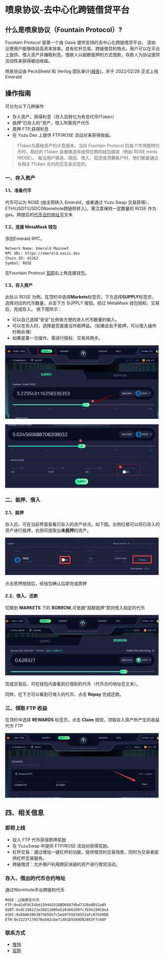 # 喷泉协议-去中心化跨链借贷平台

## 什么是喷泉协议（Fountain Protocol）?

Fountain Protocol 是第一个由 Oasis 提供支持的去中心化跨链借贷平台。 该协议使用户能够体验高资本效率。具有杠杆交易、跨链借贷的特点。用户可以在平台上提供、借入资产并赚取利息。借款人以超额抵押的方式借款，存款人为协议提供流动性来获得被动收益。

喷泉协议由 PeckShield 和 Verilog 团队审计([报告](https://github.com/dev-fountain/fountain-protocol-audit))，并于 2022/02/28 正式上线 Emerald

## 操作指南

可分为以下几种操作

- 存入资产，获得利息（存入后转化为有息代币fToken）
- 抵押“已存入的”资产，借入所需资产代币
- 质押 FTP,获得利息
- 在 Yuzu Dex 上提供 FTP/ROSE 流动对来获得收益。
> fToken为基础资产的计息版本，当向 Fountain Protocol 的各个市场提供代币时，相应的 fToken 会被铸造并由供应商的钱包接收（例如 ROSE mints fROSE）。 每当用户铸造、赎回、借入、偿还或清算账户时，他们都是通过与相关 fToken 合约的交互来实现的。

### 一、存入资产

#### 1.1、准备代币

代币可以为 ROSE (由主网转入 Emerald，或者通过 Yuzu Swap 交易获得）、ETH\USDT\USDC(Womehole跨链桥转入)，需注意保持一定数量的 ROSE 作为 gas。跨链后的[代币合约地址](https://dev-oasis-cn.gitbook.io/support/sheng-tai-can-yu/jie-dai/fountainprotocol#cun-ru-jie-chu-de-dai-bi-he-yue-di-zhi)见文末

#### 1.2、连接 MetaMask 钱包

添加Emerald RPC。
```
Network Name: Emerald Mainnet
RPC URL: https://emerald.oasis.dev
Chain ID: 42262
Symbol: ROSE
```

在Fountain Protocol [官网](https://ftp.cash/dashboard/markets)右上角连接钱包。

#### 1.3、存入资产

此处以 ROSE 为例。在顶栏中选择**Markets**标签页，下方选择**SUPPLY**标签页，选择对应的代币数量，点击下方 SUPPLY 按钮，经过 MetaMask 钱包授权、交易后，完成存入。
依下图所示：
- 可以自己选择“安全”比例来方便的进入代币数量的输入。
- 可以在存入时，选择是否直接当作抵押品。（如果此处不抵押，可以借入操作时再处理）
- 如果是第一次操作，需进行授权、交易共两步。

![img](./1.bmp)

![img](./2.png)

### 二、抵押、借入

#### 2.1、抵押

存入后，可在当前界面查看已存入的资产状况，如下图。左侧红框可以将已存入的资产进行抵押，右侧可提取出**未抵押**的资产。

![img](3.jpg)

点击质押按钮后，经钱包确认后即完成质押

#### 2.2、借入、还款

切换到 **MARKETS** 下的 **BORROW**,可依据“超额抵押”原则借入指定的代币

![img](4.jpg)

完成交易后，可在钱包内查看到已借到的代币（代币合约地址在文末）。

同样，在下方可以看到已借入的代币，点击 **Repay** 完成还款。

### 三、领取 FTP 收益

在顶栏中选择 **REWARDS** 标签页，点击 **Claim** 按钮，领取存入资产所产生的收益代币 FTP

![img](./5.jpg)


## 四、相关信息

### 即将上线

- 投入 FTP 代币获得质押奖励
- 在 YuzuSwap 中提供 FTP/ROSE 流动对获得奖励。
- 杠杆交易：通过增加一键杠杆的功能，提供借贷的交易场景，同时为交易者提供杠杆交易服务。 
- 跨链借贷：允许用户利用跨区块链的资产进行借贷活动。

### 存入、借出的代币合约地址
通过Wormhole平台跨链的代币

```
ROSE：公链原生代币
FTP:0xd1dF9CE4b6159441D18BD6887dbd7320a8D52a05
USDT:0xdC19A122e268128B5eE20366299fc7b5b199C8e3
USDC:0xE8A638b3B7565Ee7c5eb9755E58552aFc87b94DD
ETH:0x3223f17957Ba502cbe71401D55A0DB26E5F7c68F
```
### 联系方式

- [推特](https://twitter.com/fountainprot)
- [官网](https://ftp.cash/home)

